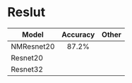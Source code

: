 # Reslut

| Model        | Accuracy          | Other  |
| ------------- |:-------------:| -----:|
| NMResnet20      | 87.2% |  |
|  Resnet20     |       |    |
|  Resnet32 |      |    |

